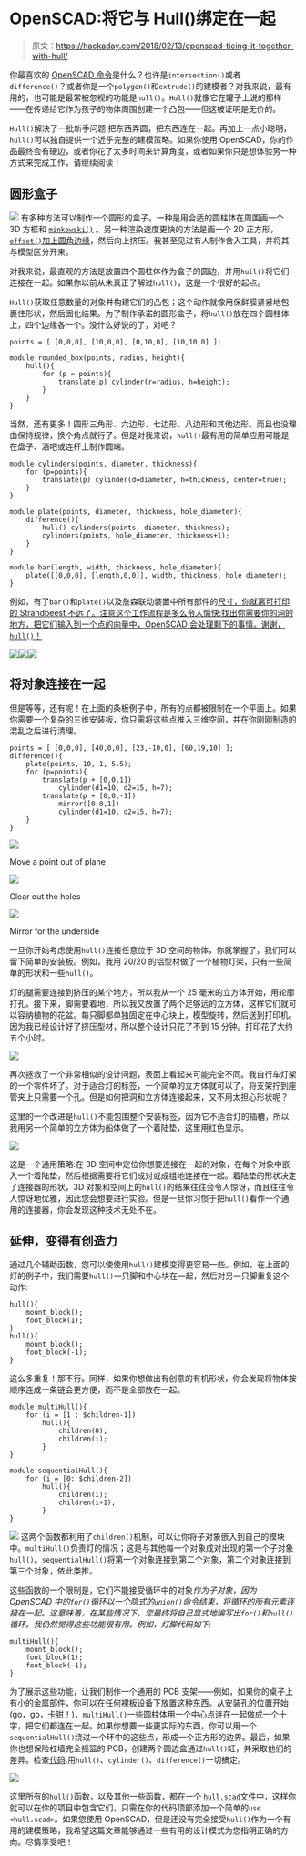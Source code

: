 # OpenSCAD:将它与 Hull()绑定在一起

> 原文：<https://hackaday.com/2018/02/13/openscad-tieing-it-together-with-hull/>

你最喜欢的 [OpenSCAD 命令](https://en.wikibooks.org/wiki/OpenSCAD_User_Manual)是什么？也许是`intersection()`或者`difference()`？或者你是一个`polygon()`和`extrude()`的建模者？对我来说，最有用的，也可能是最常被忽视的功能是`hull()`。`Hull()`就像它在罐子上说的那样——在传递给它作为孩子的物体周围创建一个凸包——但这被证明是无价的。

`Hull()`解决了一批新手问题:把东西弄圆，把东西连在一起。再加上一点小聪明，`hull()`可以独自提供一个近乎完整的建模策略。如果你使用 OpenSCAD，你的作品最终会有硬边，或者你花了太多时间来计算角度，或者如果你只是想体验另一种方式来完成工作，请继续阅读！

## 圆形盒子

[![](img/355257f1bbcb3b8ac20a8c72190b995a.png)](https://hackaday.com/wp-content/uploads/2018/02/round_box_comparo.png) 有多种方法可以制作一个圆形的盒子。一种是用合适的圆柱体在周围画一个 3D 方框和 [`minkowski()`](https://en.wikibooks.org/wiki/OpenSCAD_User_Manual/Transformations#minkowski) 。另一种渲染速度更快的方法是画一个 2D 正方形， [`offset()`加上圆角边缘](https://en.wikibooks.org/wiki/OpenSCAD_User_Manual/Transformations#offset)，然后向上挤压。我甚至见过有人制作舍入工具，并将其与模型区分开来。

对我来说，最直观的方法是放置四个圆柱体作为盒子的圆边，并用`hull()`将它们连接在一起。如果你以前从未真正了解过`hull()`，这是一个很好的起点。

`Hull()`获取任意数量的对象并构建它们的凸包；这个动作就像用保鲜膜紧紧地包裹住形状，然后固化结果。为了制作承诺的圆形盒子，将`hull()`放在四个圆柱体上，四个边缘各一个。没什么好说的了，对吧？

```
points = [ [0,0,0], [10,0,0], [0,10,0], [10,10,0] ];

module rounded_box(points, radius, height){
    hull(){
        for (p = points){
            translate(p) cylinder(r=radius, h=height);
        }
    }
}
```

当然，还有更多！圆形三角形、六边形、七边形、八边形和其他边形。而且也没理由保持规律，换个角点就行了。但是对我来说，`hull()`最有用的简单应用可能是在盘子、酒吧或连杆上制作圆端。

```
module cylinders(points, diameter, thickness){
    for (p=points){
        translate(p) cylinder(d=diameter, h=thickness, center=true);
    }
}

module plate(points, diameter, thickness, hole_diameter){
    difference(){
        hull() cylinders(points, diameter, thickness);
        cylinders(points, hole_diameter, thickness+1);
    }
}

module bar(length, width, thickness, hole_diameter){
    plate([[0,0,0], [length,0,0]], width, thickness, hole_diameter);
}

```

例如，有了`bar()`和`plate()`以及詹森联动装置中所有部件的[尺寸，你就离可打印的 Strandbeest 不远了。注意这个工作流程是多么令人愉快:找出你需要你的洞的地方，把它们输入到一个点的向量中，OpenSCAD 会处理剩下的事情。谢谢，`hull()`！](https://en.wikipedia.org/wiki/Jansen%27s_linkage)

[![](img/25e91fd6ab19b942e7029e528d8781d6.png)](https://hackaday.com/linkage/)[![](img/6bfd08125cda4ecff2028e0cb0e2ec7e.png)](https://hackaday.com/mounting_plate0/)[![](img/05cefd144b8570f11356a1e8d8abd303.png)](https://hackaday.com/arbitrary_plate/)

## 将对象连接在一起

但是等等，还有呢！在上面的条板例子中，所有的点都被限制在一个平面上。如果你需要一个复杂的三维安装板，你只需将这些点推入三维空间，并在你刚刚制造的混乱之后进行清理。

```
points = [ [0,0,0], [40,0,0], [23,-10,0], [60,19,10] ];
difference(){
    plate(points, 10, 1, 5.5);
    for (p=points){
        translate(p + [0,0,1])
            cylinder(d1=10, d2=15, h=7);
        translate(p + [0,0,-1])
            mirror([0,0,1])
            cylinder(d1=10, d2=15, h=7);
    }
}

```

[![](img/0dc142a9a8b35d884869100fe72ec46d.png)](https://hackaday.com/3d_plate1/)

Move a point out of plane

[![](img/dae43ce270b843d4da4255ca297ecf99.png)](https://hackaday.com/3d_plate2/)

Clear out the holes

[![](img/8008365508563dbe2da92d1d2065d278.png)](https://hackaday.com/3d_plate3/)

Mirror for the underside

一旦你开始考虑使用`hull()`连接任意位于 3D 空间的物体，你就掌握了，我们可以留下简单的安装板。例如，我用 20/20 的铝型材做了一个植物灯架，只有一些简单的形状和一些`hull()`。

灯的腿需要连接到挤压的某个地方，所以我从一个 25 毫米的立方体开始，用轮廓打孔。接下来，脚需要着地，所以我又放置了两个足够远的立方体，这样它们就可以容纳植物的花盆。每只脚都单独固定在中心块上，模型旋转，然后送到打印机。因为我已经设计好了挤压型材，所以整个设计只花了不到 15 分钟。打印花了大约五个小时。

[![](img/d6e46e294e63719ae853c711fd06dd13.png)](https://hackaday.com/wp-content/uploads/2018/02/lamp_composite.png)

再次拯救了一个非常相似的设计问题，表面上看起来可能完全不同。我自行车灯架的一个零件坏了。对于适合灯的标签，一个简单的立方体就可以了，将支架拧到座管夹上只需要一个孔。但是如何把洞和立方体连接起来，又不用太担心形状呢？

这里的一个改进是`hull()`不能包围整个安装标签，因为它不适合灯的插槽，所以我用另一个简单的立方体为船体做了一个着陆垫，这里用红色显示。

[![](img/f49a299ca31647e20e6fae4c3ad301f3.png)](https://hackaday.com/wp-content/uploads/2018/02/bike_light1.png)

这是一个通用策略:在 3D 空间中定位你想要连接在一起的对象，在每个对象中嵌入一个着陆垫，然后根据需要将它们成对或成组地连接在一起。着陆垫的形状决定了连接器的形状，3D 对象和空间上的`hull()`的结果往往会令人惊讶，而且往往令人惊讶地优雅，因此您会想要进行实验。但是一旦你习惯于把`hull()`看作一个通用的连接器，你会发现这种技术无处不在。

## 延伸，变得有创造力

通过几个辅助函数，您可以使使用`hull()`建模变得更容易一些。例如，在上面的灯的例子中，我们需要`hull()`一只脚和中心块在一起，然后对另一只脚重复这个动作:

```
hull(){
    mount_block();
    foot_block(1);
}
hull(){
    mount_block();
    foot_block(-1);
}

```

这么多重复！那不行。同样，如果你想做出有创意的有机形状，你会发现将物体按顺序连成一条链会更方便，而不是全部放在一起。

```
module multiHull(){
    for (i = [1 : $children-1])
        hull(){
            children(0);
            children(i);
        }
}

module sequentialHull(){
    for (i = [0: $children-2])
        hull(){
            children(i);
            children(i+1);
        }
}

```

[![](img/ffa379fd87dd0c61073cc967f5e55737.png)](https://hackaday.com/wp-content/uploads/2018/02/question1.png) 这两个函数都利用了`children()`机制，可以让你将子对象嵌入到自己的模块中。`multiHull()`负责灯的情况；这是与其他每一个对象成对出现的第一个子对象`hull()`。`sequentialHull()`将第一个对象连接到第二个对象，第二个对象连接到第三个对象，依此类推。

这些函数的一个限制是，它们不能接受循环中的对象*作为子对象，因为 OpenSCAD 中的`for()`循环以一个隐式的`union()`命令结束，将循环的所有元素连接在一起。这意味着，在某些情况下，您最终将自己显式地编写出`for()`和`hull()`循环。我仍然觉得这些功能很有用。例如，灯脚代码如下:*

```
multiHull(){
    mount_block();
    foot_block(1);
    foot_block(-1);
}
```

为了展示这些功能，让我们制作一个通用的 PCB 支架——例如，如果你的桌子上有小的金属部件，你可以在任何裸板设备下放置这种东西。从安装孔的位置开始(go，go，[卡钳](https://hackaday.com/2016/04/15/measuring-parts-badly-for-accurate-reverse-engineering/)！)，`multiHull()`一些圆柱体用一个中心点连在一起做成一个十字，把它们都连在一起。如果你想要一些更实际的东西，你可以用一个`sequentialHull()`绕过一个环中的这些点，形成一个正方形的边界。最后，如果你也想保险杠墙完全摇篮的 PCB，创建两个圆边盒通过`hull()`缸，并采取他们的差异。检查[代码](https://gist.github.com/hexagon5un/0b119627e736658db186de3212fdad5f):用`hull()`、`cylinder()`、`difference()`一切搞定。

[![](img/dc55bbb34b400aaabf977bddced10ca6.png)](https://hackaday.com/wp-content/uploads/2018/02/pcb_case.jpg)

这里所有的`hull()`函数，以及其他一些函数，都在一个 [`hull.scad`文件](https://gist.github.com/hexagon5un/73e187dfa0404c69177795424f397ce6)中，这样你就可以在你的项目中包含它们，只需在你的代码顶部添加一个简单的`use <hull.scad>`。如果您使用 OpenSCAD，但是还没有完全接受`hull()`作为一个有用的建模策略，我希望这篇文章能够通过一些有用的设计模式为您指明正确的方向。尽情享受吧！